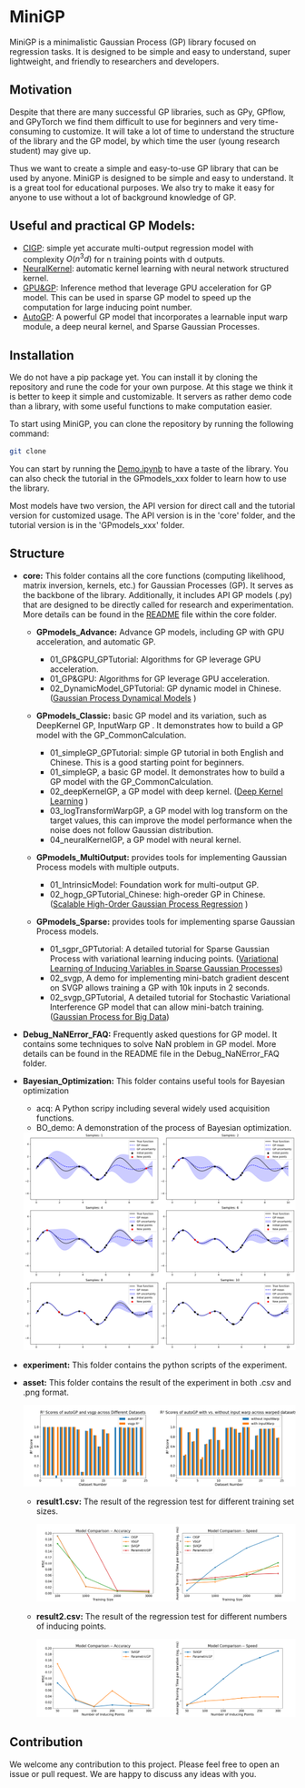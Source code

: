 # MiniGP
MiniGP is a minimalistic Gaussian Process (GP) library focused on regression tasks. It is designed to be simple and easy to understand, super lightweight, and friendly to researchers and developers.

## Motivation
Despite that there are many successful GP libraries, such as GPy, GPflow, and GPyTorch we find them difficult to use for beginners and very time-consuming to customize. It will take a lot of time to understand the structure of the library and the GP model, by which time the user (young research student) may give up. 

Thus we want to create a simple and easy-to-use GP library that can be used by anyone. MiniGP is designed to be simple and easy to understand. It is a great tool for educational purposes. We also try to make it easy for anyone to use without a lot of background knowledge of GP.

## Useful and practical GP Models:
- [CIGP](https://github.com/IceLab-X/Mini-GP/blob/6899d3fb947293122d758fb6ef4dd4799a799eac/core/cigp.py): simple yet accurate multi-output regression model with complexity $O(n^3 d)$ for n training points with d outputs.
- [NeuralKernel](https://github.com/IceLab-X/Mini-GP/blob/64873663f7efb63de9a6f33d1de207e7a2db1f5d/GPmodels_Classic/04_neuralKernelGP.ipynb): automatic kernel learning with neural network structured kernel.
- [GPU&GP](https://github.com/IceLab-X/Mini-GP/blob/64873663f7efb63de9a6f33d1de207e7a2db1f5d/GPmodels_Advance/01_GP&GPU_GPTutorial.ipynb): Inference method that leverage GPU acceleration for GP model. This can be used in sparse GP model to speed up the computation for large inducing point number.
- [AutoGP](https://github.com/IceLab-X/Mini-GP/blob/64873663f7efb63de9a6f33d1de207e7a2db1f5d/core/autoGP.py): A powerful GP model that incorporates a learnable input warp module, a deep neural kernel, and Sparse Gaussian Processes.


## Installation
We do not have a pip package yet. You can install it by cloning the repository and rune the code for your own purpose. At this stage we think it is better to keep it simple and customizable. It servers as rather demo code than a library, with some useful functions to make computation easier.

To start using MiniGP, you can clone the repository by running the following command:
```bash
git clone
```
You can start by running the [Demo.ipynb](https://github.com/IceLab-X/Mini-GP/blob/bf66c980d55934d037992cd70625bd692ea02aaa/Demo.ipynb) to have a taste of the library. You can also check the tutorial in the GPmodels_xxx folder to learn how to use the library.
 
Most models have two version, the API version for direct call and the tutorial version for customized usage. The API version is in the 'core' folder, and the tutorial version is in the 'GPmodels_xxx' folder.




## Structure
- **core:** This folder contains all the core functions (computing likelihood, matrix inversion, kernels, etc.) for Gaussian Processes (GP). It serves as the backbone of the library. 
Additionally, it includes API GP models (.py) that are designed to be directly called for research and experimentation. 
More details can be found in the [README](https://github.com/IceLab-X/Mini-GP/blob/64873663f7efb63de9a6f33d1de207e7a2db1f5d/core/README.md) file within the core folder.

  
  - **GPmodels_Advance:** Advance GP models, including GP with GPU acceleration, and automatic GP.
    - 01_GP&GPU_GPTutorial: Algorithms for GP leverage GPU acceleration.
    - 01_GP&GPU: Algorithms for GP leverage GPU acceleration.
    - 02_DynamicModel_GPTutorial: GP dynamic model in Chinese. ([Gaussian Process Dynamical Models](https://www.dgp.toronto.edu/~jmwang/gpdm/nips05final.pdf) )
    
  - **GPmodels_Classic:** basic GP model and its variation, such as DeepKernel GP, InputWarp GP . It demonstrates how to build a GP model with the GP_CommonCalculation.
    - 01_simpleGP_GPTutorial: simple GP tutorial in both English and Chinese. This is a good starting point for beginners.
    - 01_simpleGP, a basic GP model. It demonstrates how to build a GP model with the GP_CommonCalculation.
    - 02_deepKernelGP, a GP model with deep kernel. ([Deep Kernel Learning](https://arxiv.org/abs/1511.02222) )
    - 03_logTransformWarpGP, a GP model with log transform on the target values, this can improve the model performance when the noise does not follow Gaussian distribution.
    - 04_neuralKernelGP, a GP model with neural kernel.
    
  - **GPmodels_MultiOutput:** provides tools for implementing Gaussian Process models with multiple outputs.
    - 01_IntrinsicModel: Foundation work for multi-output GP.
    - 02_hogp_GPTutorial_Chinese: high-oreder GP in Chinese. ([Scalable High-Order Gaussian Process Regression](https://proceedings.mlr.press/v89/zhe19a.html) )
  - **GPmodels_Sparse:** provides tools for implementing sparse Gaussian Process models.
    - 01_sgpr_GPTutorial: A detailed tutorial for Sparse Gaussian Process with variational learning inducing points. ([Variational Learning of Inducing Variables in Sparse Gaussian
Processes](https://proceedings.mlr.press/v5/titsias09a/titsias09a.pdf))
    - 02_svgp, A demo for implementing mini-batch gradient descent on SVGP allows training a GP with 10k inputs in 2 seconds. 
    - 02_svgp_GPTutorial, A detailed tutorial for Stochastic Variational Interference GP model that can allow mini-batch training. ([Gaussian Process for Big Data](https://arxiv.org/abs/1411.2005))
- **Debug_NaNError_FAQ:** Frequently asked questions for GP model. It contains some techniques to solve NaN problem in GP model. More details can be found in the README file in the Debug_NaNError_FAQ folder.
- **Bayesian_Optimization:** This folder contains useful tools for Bayesian optimization
    - acq: A Python scripy including several widely used acquisition functions. 
    - BO_demo: A demonstration of the process of Bayesian optimization.
    <img src="https://github.com/IceLab-X/Mini-GP/blob/bf66c980d55934d037992cd70625bd692ea02aaa/asset/Bayesian_Optimization.png" width="600"/>
- **experiment:** This folder contains the python scripts of the experiment.
  
- **asset:** This folder contains the result of the experiment in both .csv and .png format. 

    <img src="https://github.com/IceLab-X/Mini-GP/blob/29a021305924757376b25905c75b36bdbdfc5017/asset/Model_comparison_autoGP.png"/>

  - **result1.csv:** The result of the regression test for different training set sizes.

    <img src="https://github.com/IceLab-X/Mini-GP/blob/29a021305924757376b25905c75b36bdbdfc5017/asset/Model_comparison_result1.png"/>

  - **result2.csv:** The result of the regression test for different numbers of inducing points.

    <img src="https://github.com/IceLab-X/Mini-GP/blob/29a021305924757376b25905c75b36bdbdfc5017/asset/Model_comparison_result2.png"/>
    
## Contribution
We welcome any contribution to this project. Please feel free to open an issue or pull request. We are happy to discuss any ideas with you. 
